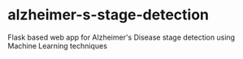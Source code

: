 # alzheimer-s-stage-detection
Flask based web app for Alzheimer's Disease stage detection using Machine Learning techniques
